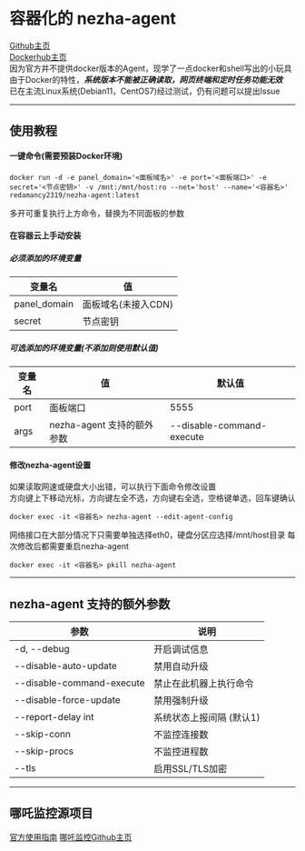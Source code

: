 # 容器化的 nezha-agent
[Github主页](https://github.com/Redamancy2319/dockerized-nezha-agent)  
[Dockerhub主页](https://hub.docker.com/r/redamancy2319/nezha-agent)  
因为官方并不提供docker版本的Agent，现学了一点docker和shell写出的小玩具  
由于Docker的特性，***系统版本不能被正确读取，网页终端和定时任务功能无效***  
已在主流Linux系统(Debian11，CentOS7)经过测试，仍有问题可以提出Issue  
***
## 使用教程
#### 一键命令(需要预装Docker环境)
```shell
docker run -d -e panel_domain='<面板域名>' -e port='<面板端口>' -e secret='<节点密钥>' -v /mnt:/mnt/host:ro --net='host' --name='<容器名>' redamancy2319/nezha-agent:latest
```
多开可重复执行上方命令，替换为不同面板的参数
#### 在容器云上手动安装  
##### 必须添加的环境变量  
| 变量名       | 值                  |
| ------------ | ------------------- |
| panel_domain | 面板域名(未接入CDN) |
| secret       | 节点密钥            |  
##### 可选添加的环境变量(不添加则使用默认值)  

| 变量名 | 值                         | 默认值                    |
| ------ | -------------------------- | ------------------------- |
| port   | 面板端口                   | 5555                      |
| args   | nezha-agent 支持的额外参数 | --disable-command-execute |
#### 修改nezha-agent设置  
如果读取网速或硬盘大小出错，可以执行下面命令修改设置  
方向键上下移动光标，方向键左全不选，方向键右全选，空格键单选，回车键确认  
```shell
docker exec -it <容器名> nezha-agent --edit-agent-config
```
网络接口在大部分情况下只需要单独选择eth0，硬盘分区应选择/mnt/host目录
每次修改后都需要重启nezha-agent  
```shell
docker exec -it <容器名> pkill nezha-agent
```
***
## nezha-agent 支持的额外参数    
| 参数                      | 说明                     |
| ------------------------- | ------------------------ |
| -d, --debug               | 开启调试信息             |
| --disable-auto-update     | 禁用自动升级             |
| --disable-command-execute | 禁止在此机器上执行命令   |
| --disable-force-update    | 禁用强制升级             |
| --report-delay int        | 系统状态上报间隔 (默认1) |
| --skip-conn               | 不监控连接数             |
| --skip-procs              | 不监控进程数             |
| --tls                     | 启用SSL/TLS加密          |
***
## 哪吒监控源项目
[官方使用指南](https://nezha.wiki/)
[哪吒监控Github主页](https://github.com/naiba/nezha)
